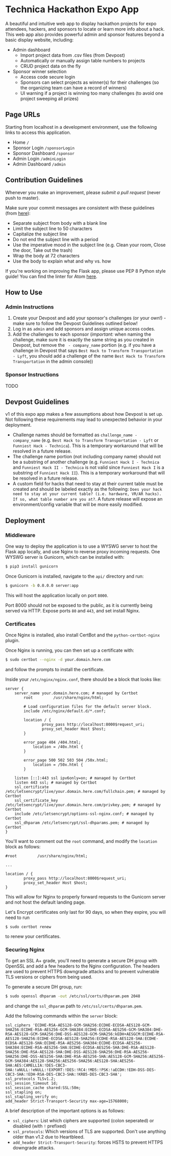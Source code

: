 # Technica Hackathon Expo App

A beautiful and intuitive web app to display hackathon projects for expo
attendees, hackers, and sponsors to locate or learn more info about a hack.
This web app also provides powerful admin and sponsor features beyond a basic
display website, including:

* Admin dashboard
    * Import project data from .csv files (from Devpost)
    * Automatically or manually assign table numbers to projects
    * CRUD project data on the fly
* Sponsor winner selection
    * Access code secure login
    * Sponsors can select projects as winner(s) for their challenges (so the organizing team can have a record of winners)
    * UI warning if a project is winning too many challenges (to avoid one project sweeping all prizes)

## Page URLs

Starting from localhost in a development environment, use the following links to
access this application.

- Home `/`
- Sponsor Login `/sponsorLogin`
- Sponsor Dashboard `/sponsor`
- Admin Login `/adminLogin`
- Admin Dashboard `/admin`

## Contribution Guidelines

Whenever you make an improvement, please *submit a pull request*
(never push to master).

Make sure your commit messages are consistent with these guidelines (from
[here](https://chris.beams.io/posts/git-commit/)):

- Separate subject from body with a blank line
- Limit the subject line to 50 characters
- Capitalize the subject line
- Do not end the subject line with a period
- Use the imperative mood in the subject line (e.g. Clean your room, Close the door, Take out the trash)
- Wrap the body at 72 characters
- Use the body to explain what and why vs. how

If you're working on improving the Flask app, please use PEP 8 Python style
guide! You can find the linter for Atom
[here](https://atom.io/packages/linter-python-pep8).

## How to Use

### Admin Instructions

1. Create your Devpost and add your sponsor's challenges (or your own!) - make
   sure to follow the Devpost Guidelines outlined below!
2. Log in as `admin` and add sponsors and assign unique access codes.
3. Add the challenges to each sponsor (*important:* when naming the challenge,
   make sure it is exactly the same string as you created in Devpost, but remove
   the ` - company_name` portion (e.g. if you have a challenge in Devpost that
   says `Best Hack to Transform Transportation - Lyft`, you should add a
   challenge of the name `Best Hack to Transform Transportation` in the admin
   console))

### Sponsor Instructions

TODO

## Devpost Guidelines

v1 of this expo app makes a few assumptions about how Devpost is set up. Not
following these requirements may lead to unexpected behavior in your deployment.

- Challenge names should be formatted as `challenge_name - company_name` (e.g.
  `Best Hack to Transform Transportation - Lyft` or `Funniest Hack - Technica`).
  This is a temporary workaround that will be resolved in a future release.
- The challenge name portion (not including company name) should not be a
  substring of another challenge (e.g. `Funniest Hack I - Technica` and
  `Funniest Hack II - Technica` is not valid since `Funniest Hack I` is a
  substring of `Funniest Hack II`). This is a temporary workaround that will be
  resolved in a future release.
- A custom field for hacks that need to stay at their current table must be
  created and should be labeled exactly as the following: `Does your hack need
  to stay at your current table? (i.e. hardware, VR/AR hacks). If so, what table
  number are you at?`. A future release will expose an environment/config
  variable that will be more easily modified.

## Deployment

### Middleware

One way to deploy the application is to use a WYSWG server to host the Flask app
locally, and use Nginx to reverse proxy incoming requests. One WYSWG server is
Gunicorn, which can be installed with:

```bash
$ pip3 install gunicorn
```

Once Gunicorn is installed, navigate to the `api/` directory and run:

```bash
$ gunicorn -b 0.0.0.0 server:app
```

This will host the application locally on port `8000`.

Port 8000 should not be exposed to the public, as it is currently being served
via HTTP. Expose ports `80` and `443`, and set install Nginx.

### Certificates

Once Nginx is installed, also install CertBot and the `python-certbot-nginx`
plugin.

Once Nginx is running, you can then set up a certificate with:

```bash
$ sudo certbot --nginx -d your.domain.here.com
```

and follow the prompts to install the certificate.

Inside your `/etc/nginx/nginx.conf`, there should be a block that looks like:

```
server {
    server_name your.domain.here.com; # managed by Certbot
        root         /usr/share/nginx/html;

        # Load configuration files for the default server block.
        include /etc/nginx/default.d/*.conf;

        location / {
                proxy_pass http://localhost:8000$request_uri;
                proxy_set_header Host $host;
        }

        error_page 404 /404.html;
            location = /40x.html {
        }

        error_page 500 502 503 504 /50x.html;
            location = /50x.html {
        }

    listen [::]:443 ssl ipv6only=on; # managed by Certbot
    listen 443 ssl; # managed by Certbot
    ssl_certificate /etc/letsencrypt/live/your.domain.here.com/fullchain.pem; # managed by Certbot
    ssl_certificate_key /etc/letsencrypt/live/your.domain.here.com/privkey.pem; # managed by Certbot
    include /etc/letsencrypt/options-ssl-nginx.conf; # managed by Certbot
    ssl_dhparam /etc/letsencrypt/ssl-dhparams.pem; # managed by Certbot
}
```

You'll want to comment out the `root` command, and modify the `location` block
as follows:


```
#root         /usr/share/nginx/html;

...

location / {
        proxy_pass http://localhost:8000$request_uri;
        proxy_set_header Host $host;
}
```

This will allow for Nginx to properly forward requests to the Gunicorn server
and not host the default landing page.

Let's Encrypt certificates only last for 90 days, so when they expire, you will
need to run

```
$ sudo certbot renew
```

to renew your certificates.

### Securing Nginx

To get an SSL A+ grade, you'll need to generate a secure DH group with OpenSSL
and add a few headers to the Nginx configuration. The headers are used to
prevent HTTPS downgrade attacks and to prevent vulnerable TLS versions or
ciphers from being used.

To generate a secure DH group, run:

```bash
$ sudo openssl dhparam -out /etc/ssl/certs/dhparam.pem 2048
```

and change the `ssl_dhparam` path to `/etc/ssl/certs/dhparam.pem`.

Add the following commands within the `server` block:

```
ssl_ciphers 'ECDHE-RSA-AES128-GCM-SHA256:ECDHE-ECDSA-AES128-GCM-SHA256:ECDHE-RSA-AES256-GCM-SHA384:ECDHE-ECDSA-AES256-GCM-SHA384:DHE-RSA-AES128-GCM-SHA256:DHE-DSS-AES128-GCM-SHA256:kEDH+AESGCM:ECDHE-RSA-AES128-SHA256:ECDHE-ECDSA-AES128-SHA256:ECDHE-RSA-AES128-SHA:ECDHE-ECDSA-AES128-SHA:ECDHE-RSA-AES256-SHA384:ECDHE-ECDSA-AES256-SHA384:ECDHE-RSA-AES256-SHA:ECDHE-ECDSA-AES256-SHA:DHE-RSA-AES128-SHA256:DHE-RSA-AES128-SHA:DHE-DSS-AES128-SHA256:DHE-RSA-AES256-SHA256:DHE-DSS-AES256-SHA:DHE-RSA-AES256-SHA:AES128-GCM-SHA256:AES256-GCM-SHA384:AES128-SHA256:AES256-SHA256:AES128-SHA:AES256-SHA:AES:CAMELLIA:!DES-CBC3-SHA:!aNULL:!eNULL:!EXPORT:!DES:!RC4:!MD5:!PSK:!aECDH:!EDH-DSS-DES-CBC3-SHA:!EDH-RSA-DES-CBC3-SHA:!KRB5-DES-CBC3-SHA';
ssl_protocols TLSv1.2;
ssl_session_timeout 1d;
ssl_session_cache shared:SSL:50m;
ssl_stapling on;
ssl_stapling_verify on;
add_header Strict-Transport-Security max-age=15768000;
```

A brief description of the important options is as follows:

* `ssl_ciphers`: List which ciphers are supported (colon seperated) or disabled
  (with `!` prefixed)
* `ssl_protocols`: Which versions of TLS are supported. Don't use anything older
  than v1.2 due to Heartbleed.
* `add_header Strict-Transport-Security`: forces HSTS to prevent HTTPS
  downgrade attacks.
